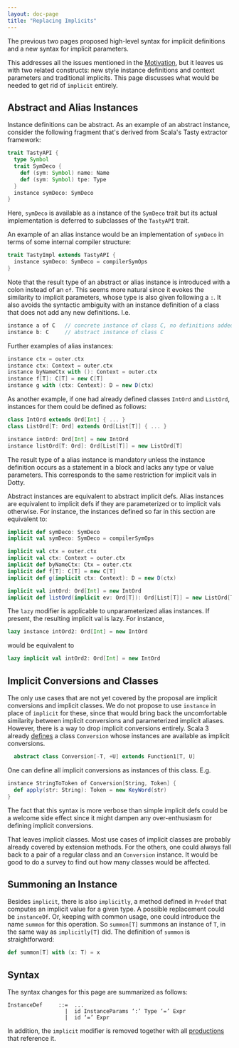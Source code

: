```yaml
---
layout: doc-page
title: "Replacing Implicits"
---
```


The previous two pages proposed high-level syntax for implicit definitions and a new syntax for implicit parameters.

This addresses all the issues mentioned in the [Motivation](./motivation.md), but it leaves us with two related constructs: new style instance definitions and context parameters and traditional implicits. This page discusses what would be needed to get rid of `implicit` entirely.

## Abstract and Alias Instances

Instance definitions can be abstract.
As an example of an abstract instance, consider the following fragment that's derived from Scala's Tasty extractor framework:
```scala
trait TastyAPI {
  type Symbol
  trait SymDeco {
    def (sym: Symbol) name: Name
    def (sym: Symbol) tpe: Type
  }
  instance symDeco: SymDeco
}
```
Here, `symDeco` is available as a instance of the `SymDeco` trait but its actual implementation
is deferred to subclasses of the `TastyAPI` trait.

An example of an alias instance would be an implementation of `symDeco` in terms of some internal compiler structure:
```scala
trait TastyImpl extends TastyAPI {
  instance symDeco: SymDeco = compilerSymOps
}
```
Note that the result type of an abstract or alias instance is introduced with a colon instead of an `of`. This seems more natural since it evokes the similarity to implicit parameters, whose type is also given following a `:`. It also avoids the syntactic ambiguity with an instance definition of a class that does not add any new definitions. I.e.
```scala
instance a of C   // concrete instance of class C, no definitions added
instance b: C     // abstract instance of class C
```
Further examples of alias instances:
```scala
instance ctx = outer.ctx
instance ctx: Context = outer.ctx
instance byNameCtx with (): Context = outer.ctx
instance f[T]: C[T] = new C[T]
instance g with (ctx: Context): D = new D(ctx)
```
As another example, if one had already defined classes `IntOrd` and `ListOrd`, instances for them could be defined as follows:
```scala
class IntOrd extends Ord[Int] { ... }
class ListOrd[T: Ord] extends Ord[List[T]] { ... }

instance intOrd: Ord[Int] = new IntOrd
instance listOrd[T: Ord]: Ord[List[T]] = new ListOrd[T]
```
The result type of a alias instance is mandatory unless the instance definition
occurs as a statement in a block and lacks any type or value parameters. This corresponds to the same restriction for implicit vals in Dotty.

Abstract instances are equivalent to abstract implicit defs. Alias instances are equivalent to implicit defs if they are parameterized or to implicit vals otherwise. For instance, the instances defined so far in this section are equivalent to:
```scala
implicit def symDeco: SymDeco
implicit val symDeco: SymDeco = compilerSymOps

implicit val ctx = outer.ctx
implicit val ctx: Context = outer.ctx
implicit def byNameCtx: Ctx = outer.ctx
implicit def f[T]: C[T] = new C[T]
implicit def g(implicit ctx: Context): D = new D(ctx)

implicit val intOrd: Ord[Int] = new IntOrd
implicit def listOrd(implicit ev: Ord[T]): Ord[List[T]] = new ListOrd[T]
```
The `lazy` modifier is applicable to unparameterized alias instances. If present, the resulting implicit val is lazy. For instance,
```scala
lazy instance intOrd2: Ord[Int] = new IntOrd
```
would be equivalent to
```scala
lazy implicit val intOrd2: Ord[Int] = new IntOrd
```

## Implicit Conversions and Classes

The only use cases that are not yet covered by the proposal are implicit conversions and implicit classes. We do not propose to use `instance` in place of `implicit` for these, since that would bring back the uncomfortable similarity between implicit conversions and parameterized implicit aliases. However, there is a way to drop implicit conversions entirely. Scala 3 already [defines](https://github.com/lampepfl/dotty/pull/2065) a class `Conversion` whose instances are available as implicit conversions.
```scala
  abstract class Conversion[-T, +U] extends Function1[T, U]
```
One can define all implicit conversions as instances of this class. E.g.
```scala
instance StringToToken of Conversion[String, Token] {
  def apply(str: String): Token = new KeyWord(str)
}
```
The fact that this syntax is more verbose than simple implicit defs could be a welcome side effect since it might dampen any over-enthusiasm for defining implicit conversions.

That leaves implicit classes. Most use cases of implicit classes are probably already covered by extension methods. For the others, one could always fall back to a pair of a regular class and an `Conversion` instance. It would be good to do a survey to find out how many classes would be affected.

## Summoning an Instance

Besides `implicit`, there is also `implicitly`, a method defined in `Predef` that computes an implicit value for a given type. A possible replacement could be `instanceOf`. Or, keeping with common usage, one could introduce the name `summon` for this operation. So `summon[T]` summons an instance of `T`, in the same way as `implicitly[T]` did. The definition of `summon` is straightforward:
```scala
def summon[T] with (x: T) = x
```

## Syntax

The syntax changes for this page are summarized as follows:
```
InstanceDef     ::=  ...
                  |  id InstanceParams ‘:’ Type ‘=’ Expr
                  |  id ‘=’ Expr
```
In addition, the `implicit` modifier is removed together with all
[productions](http://dotty.epfl.ch/docs/internals/syntax.html) that reference it.
